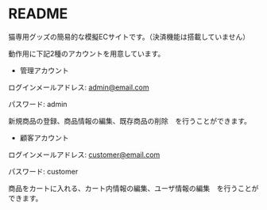 # README

猫専用グッズの簡易的な模擬ECサイトです。（決済機能は搭載していません）

動作用に下記2種のアカウントを用意しています。

* 管理アカウント

ログインメールアドレス: admin@email.com

パスワード: admin

新規商品の登録、商品情報の編集、既存商品の削除　を行うことができます。

* 顧客アカウント

ログインメールアドレス: customer@email.com

パスワード: customer

商品をカートに入れる、カート内情報の編集、ユーザ情報の編集　を行うことができます。
